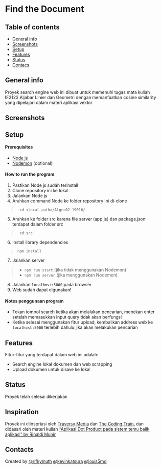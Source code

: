# Find the Document

## Table of contents
* [General info](#general-info)
* [Screenshots](#screenshots)
* [Setup](#setup)
* [Features](#features)
* [Status](#status)
* [Contacs](#contacts)


## General info
Proyek search engine web ini dibuat untuk memenuhi tugas mata kuliah IF2123 Aljabar Linier dan Geometri dengan memanfaatkan cosine similarity yang dipelajari dalam materi aplikasi vektor

## Screenshots


## Setup
#### Prerequisites
* [Node js](https://nodejs.org/en/)
* [Nodemon](https://www.npmjs.com/package/nodemon) (optional)

#### How to run the program
1. Pastikan Node js sudah terinstall
2. Clone repository ini ke lokal
3. Jalankan Node js
4. Arahkan command Node ke folder repository ini di-clone
>` cd <local_path>/Algeo02-19016/`
5. Arahkan ke folder src karena file server (app.js) dan package.json terdapat dalam folder src
>` cd src`
6. Install library dependencies
>` npm install `
7. Jalankan server
> * `npm run start` (jika tidak menggunakan Nodemon)
> * `npm run server` (jika menggunakan Nodemon)
8. Jalankan `localhost:5000` pada browser
9. Web sudah dapat digunakan!

#### Notes penggunaan program
* Tekan tombol search ketika akan melalukan pencarian, menekan enter setelah memasukkan input query tidak akan berfungsi
* Ketika selesai menggunakan fitur upload, kembalikan address web ke `localhost:5000` terlebih dahulu jika akan melakukan pencarian


## Features
Fitur-fitur yang terdapat dalam web ini adalah:
* Search engine lokal dokumen dan web scrapping
* Upload dokumen untuk disave ke lokal

## Status
Proyek telah selesai dikerjakan

## Inspiration
Proyek ini diinspriasi oleh [Traversy Media](https://www.youtube.com/user/TechGuyWeb) dan [The Coding Train](https://www.youtube.com/user/shiffman), dan didasari oleh materi kuliah [“Aplikasi Dot Product pada sistem temu balik aplikasi” by Rinaldi Munir 
](https://informatika.stei.itb.ac.id/~rinaldi.munir/AljabarGeometri/2020-2021/Algeo-12-Aplikasi-dot-product-pada-IR.pdf) 

## Contacts
Created by 
[@rifkymuth](https://github.com/rifkymuth)
[@kevinkatsura](https://github.com/kevinkatsura)
[@louis5md](https://github.com/louis5md)
